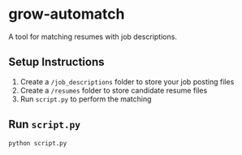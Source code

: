 # grow-automatch

A tool for matching resumes with job descriptions.

## Setup Instructions

1. Create a `/job_descriptions` folder to store your job posting files
2. Create a `/resumes` folder to store candidate resume files
3. Run `script.py` to perform the matching

## Run `script.py`

```bash
python script.py
```
